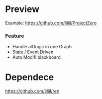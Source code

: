 # Preview

Example: https://github.com/liliil/ProjectZero

### Feature
- Handle all logic in one Graph
- State / Event Driven
- Auto Modifi blackboard


# Dependece
https://github.com/liliil/ren
